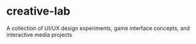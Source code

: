 # creative-lab
A collection of UI/UX design experiments, game interface concepts, and interactive media projects
